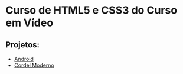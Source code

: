<h1>Curso de HTML5 e CSS3 do Curso em Vídeo</h1>
<h2>Projetos:</h2>
<ul>
    <li><a href="https://yasminkally.github.io/html-css/desafios/d010/android.html">Android</a></li>
    <li><a href="https://yasminkally.github.io/html-css/desafios/d012/index.html">Cordel Moderno</a></li>
</ul>
